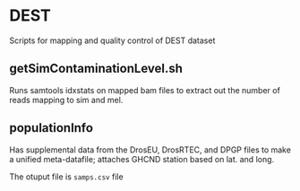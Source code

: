 # DEST
Scripts for mapping and quality control of DEST dataset

## getSimContaminationLevel.sh
Runs samtools idxstats on mapped bam files to extract out the number of reads mapping to sim and mel.

## populationInfo
Has supplemental data from the DrosEU, DrosRTEC, and DPGP files to make a unified meta-datafile; attaches GHCND station based on lat. and long.

The otuput file is `samps.csv` file
